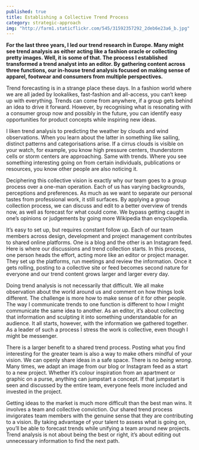 ```yaml
---
published: true
title: Establishing a Collective Trend Process
category: strategic-approach
img: "http://farm1.staticflickr.com/545/31592357292_2deb6e23a6_b.jpg"
---
```


**For the last three years, I led our trend research in Europe. Many might see trend analysis as either acting like a fashion oracle or collecting pretty images. Well, it is some of that. The process I established transformed a trend analyst into an editor. By gathering content across three functions, our in-house trend analysis focused on making sense of apparel, footwear and consumers from multiple perspectives.** 

Trend forecasting is in a strange place these days. In a fashion world where we are all jaded by lookalikes, fast-fashion and all-access, you can’t keep up with everything. Trends can come from anywhere, if a group gets behind an idea to drive it forward. However, by recognising what is resonating with a consumer group now and possibly in the future, you can identify easy opportunities for product concepts while inspiring new ideas. 

I liken trend analysis to predicting the weather by clouds and wind observations. When you learn about the latter in something like sailing, distinct patterns and categorisations arise. If a cirrus clouds is visible on your watch, for example, you know high pressure centers, thunderstorm cells or storm centers are approaching. Same with trends. Where you see something interesting going on from certain individuals, publications or resources, you know other people are also noticing it. 

Deciphering this collective vision is exactly why our team goes to a group process over a one-man operation. Each of us has varying backgrounds, perceptions and preferences. As much as we want to separate our personal tastes from professional work, it still surfaces. By applying a group collection process, we can discuss and edit to a better overview of trends now, as well as forecast for what could come. We bypass getting caught in one’s opinions or judgements by going more Wikipedia than encyclopedia. 

It’s easy to set up, but requires constant follow up. Each of our team members across design, development and project management contributes to shared online platforms. One is a blog and the other is an Instagram feed. Here is where our discussions and trend collection starts. In this process, one person heads the effort, acting more like an editor or project manager. They set up the platforms, run meetings and review the information. Once it gets rolling, posting to a collective site or feed becomes second nature for everyone and our trend content grows larger and larger every day. 

Doing trend analysis is not necessarily that difficult. We all make observation about the world around us and comment on how things look different. The challenge is more how to make sense of it for other people. The way I communicate trends to one function is different to how I might communicate the same idea to another. As an editor, it’s about collecting that information and sculpting it into something understandable for an audience. It all starts, however, with the information we gathered together. As a leader of such a process I stress the work is collective, even though I might be messenger.

There is a larger benefit to a shared trend process. Posting what you find interesting for the greater team is also a way to make others mindful of your vision. We can openly share ideas in a safe space. There is no *being wrong*. Many times, we adapt an image from our blog or Instagram feed as a start to a new project. Whether it’s colour inspiration from an apartment or graphic on a purse, anything can jumpstart a concept. If that jumpstart is seen and discussed by the entire team, everyone feels more included and invested in the project. 

Getting ideas to the market is much more difficult than the best man wins. It involves a team and collective conviction. Our shared trend process invigorates team members with the genuine sense that they are contributing to a vision. By taking advantage of your talent to assess what is going on, you’ll be able to forecast trends while unifying a team around new projects. Trend analysis is not about being the best or right, it’s about editing out unnecessary information to find the next path.
